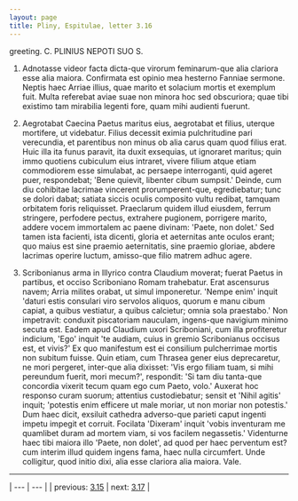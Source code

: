 ```yaml
---
layout: page
title: Pliny, Espitulae, letter 3.16
---
```


greeting. C. PLINIUS NEPOTI SUO S.



1. Adnotasse videor facta dicta-que virorum feminarum-que alia clariora esse alia maiora. Confirmata est opinio mea hesterno Fanniae sermone. Neptis haec Arriae illius, quae marito et solacium mortis et exemplum fuit. Multa referebat aviae suae non minora hoc sed obscuriora; quae tibi existimo tam mirabilia legenti fore, quam mihi audienti fuerunt.



3. Aegrotabat Caecina Paetus maritus eius, aegrotabat et filius, uterque mortifere, ut videbatur. Filius decessit eximia pulchritudine pari verecundia, et parentibus non minus ob alia carus quam quod filius erat. Huic illa ita funus paravit, ita duxit exsequias, ut ignoraret maritus; quin immo quotiens cubiculum eius intraret, vivere filium atque etiam commodiorem esse simulabat, ac persaepe interroganti, quid ageret puer, respondebat; 'Bene quievit, libenter cibum sumpsit.' Deinde, cum diu cohibitae lacrimae vincerent prorumperent-que, egrediebatur; tunc se dolori dabat; satiata siccis oculis composito vultu redibat, tamquam orbitatem foris reliquisset. Praeclarum quidem illud eiusdem, ferrum stringere, perfodere pectus, extrahere pugionem, porrigere marito, addere vocem immortalem ac paene divinam: 'Paete, non dolet.' Sed tamen ista facienti, ista dicenti, gloria et aeternitas ante oculos erant; quo maius est sine praemio aeternitatis, sine praemio gloriae, abdere lacrimas operire luctum, amisso-que filio matrem adhuc agere.



7. Scribonianus arma in Illyrico contra Claudium moverat; fuerat Paetus in partibus, et occiso Scriboniano Romam trahebatur. Erat ascensurus navem; Arria milites orabat, ut simul imponeretur. 'Nempe enim' inquit 'daturi estis consulari viro servolos aliquos, quorum e manu cibum capiat, a quibus vestiatur, a quibus calcietur; omnia sola praestabo.' Non impetravit: conduxit piscatoriam nauculam, ingens-que navigium minimo secuta est. Eadem apud Claudium uxori Scriboniani, cum illa profiteretur indicium, 'Ego' inquit 'te audiam, cuius in gremio Scribonianus occisus est, et vivis?' Ex quo manifestum est ei consilium pulcherrimae mortis non subitum fuisse. Quin etiam, cum Thrasea gener eius deprecaretur, ne mori pergeret, inter-que alia dixisset: 'Vis ergo filiam tuam, si mihi pereundum fuerit, mori mecum?', respondit: 'Si tam diu tanta-que concordia vixerit tecum quam ego cum Paeto, volo.' Auxerat hoc responso curam suorum; attentius custodiebatur; sensit et 'Nihil agitis' inquit; 'potestis enim efficere ut male moriar, ut non moriar non potestis.' Dum haec dicit, exsiluit cathedra adverso-que parieti caput ingenti impetu impegit et corruit. Focilata 'Dixeram' inquit 'vobis inventuram me quamlibet duram ad mortem viam, si vos facilem negassetis.' Videnturne haec tibi maiora illo 'Paete, non dolet', ad quod per haec perventum est? cum interim illud quidem ingens fama, haec nulla circumfert. Unde colligitur, quod initio dixi, alia esse clariora alia maiora. Vale.



---

| --- | --- |
| previous: [3.15](../3.15/) | next: [3.17](../3.17/) |